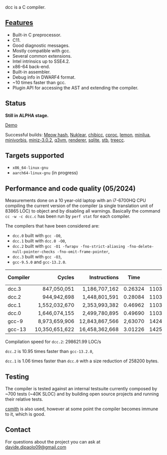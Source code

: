 dcc is a C compiler.


## [Features](https://github.com/dipa09/dcc/blob/main/status.md)
- Built-in C preprocessor.
- C11.
- Good diagnostic messages.
- Mostly compatible with gcc.
- Several common extensions.
- Intel intrinsics up to SSE4.2.
- x86-64 back-end.
- Built-in assembler.
- Debug info in DWARF4 format.
- ~10 times faster than gcc.
- Plugin API for accessing the AST and extending the compiler.


## Status
**Still in ALPHA stage.**

[Demo](https://youtu.be/TPWxtAFwiks)

Successful builds:
[Meow hash](https://github.com/cmuratori/meow_hash), 
[Nuklear](https://github.com/Immediate-Mode-UI/Nuklear), 
[chibicc](https://github.com/rui314/chibicc), 
[cproc](https://sr.ht/~mcf/cproc), 
[lemon](https://compiler-dept.github.io/lemon), 
[minilua](https://github.com/edubart/minilua), 
[minivorbis](https://github.com/edubart/minivorbis), 
[miniz-3.0.2](https://github.com/richgel999/miniz), 
[q3vm](https://github.com/jnz/q3vm), 
[renderer](https://github.com/zauonlok/renderer), 
[sqlite](https://github.com/sqlite/sqlite), 
[stb](https://github.com/nothings/stb/), 
[treecc](https://github.com/rweather/treecc).


## Targets supported
- `x86_64-linux-gnu`
- `aarch64-linux-gnu` (in progress)


## Performance and code quality (05/2024)
Measurements done on a 10 year-old laptop with an i7-6700HQ CPU compiling the
current version of the compiler (a single translation unit of 83865 LOC) to
object and by disabling all warnings.
Basically the command `cc -w -c dcc.c` has been run by `perf stat` for each compiler.

The compilers that have been considered are:
- `dcc.0` built with `gcc -O0`,
- `dcc.1` built with `dcc.0 -O0`,
- `dcc.2` built with `gcc -O1 -fwrapv -fno-strict-aliasing -fno-delete-null-pointer-checks -fno-omit-frame-pointer`,
- `dcc.3` built with `gcc -O3`,
- `gcc-9.5.0` and `gcc-13.2.0`.

| Compiler | Cycles         | Instructions   | Time    | Size    | Compiler Size |
|----------|---------------:|---------------:|---------|--------:|--------------:|
| dcc.3    | 847,050,051    | 1,186,707,162  | 0.26324 | 1103536 | 1076664       |
| dcc.2    | 944,942,698    | 1,448,801,591  | 0.28084 | 1103536 | 796408        |
| dcc.1    | 1,552,032,670  | 2,353,993,382  | 0.46962 | 1103536 | 896896        |
| dcc.0    | 1,646,074,155  | 2,499,780,895  | 0.49690 | 1103536 | 1155096       |
| gcc-9    | 8,973,659,906  | 12,843,867,566 | 2,63070 | 1424976 |               |
| gcc-13   | 10,350,651,622 | 16,458,362,668 | 3.01226 | 1425296 |               |

Compilation speed for `dcc.2`: 298621.99 LOC/s

`dcc.2` is 10.95 times faster than `gcc-13.2.0`,

`dcc.1` is 1.06 times faster than `dcc.0` with a size reduction of 258200 bytes.


## Testing
The compiler is tested against an internal testsuite currently composed by ~700 tests (~40K SLOC) and
by building open source projects and running their relative tests.

[csmith](https://github.com/csmith-project/csmith) is also used, however at some point the compiler becomes immune to it, which is good.


## Contact
For questions about the project you can ask at davide.dipaolo09@gmail.com

